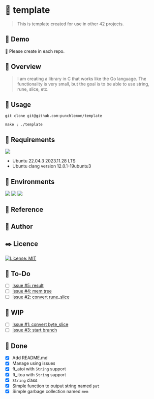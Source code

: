 # :ocean: template
> This is template created for use in other 42 projects.

## :full_moon_with_face: Demo
:construction: Please create in each repo.

## :eyes: Overview
> I am creating a library in C that works like the Go language.
> The functionality is very small, but the goal is to be able to use string, rune, slice, etc.

## :gun: Usage
```
git clone git@github.com:punchlemon/template
```
```
make ; ./template
```

## :pushpin: Requirements
<p>
	<img src="https://img.shields.io/badge/Ubuntu-E95420?style=for-the-badge&logo=ubuntu&logoColor=white" />
</p>

- Ubuntu 22.04.3 2023.11.28 LTS
- Ubuntu clang version 12.0.1-19ubuntu3

## :circus_tent: Environments
<p>
	<img src="https://img.shields.io/badge/VSCode-0078D4?style=for-the-badge&logo=visual%20studio%20code&logoColor=white" />
	<img src="https://img.shields.io/badge/VIM-%2311AB00.svg?&style=for-the-badge&logo=vim&logoColor=white" />
	<img src="https://img.shields.io/badge/C-00599C?style=for-the-badge&logo=c&logoColor=white" />
</p>

## :memo: Reference

## :moyai: Author

## :black_nib: Licence
[![License: MIT](https://img.shields.io/badge/License-MIT-yellow.svg)](https://opensource.org/licenses/MIT)

## :memo: To-Do

- [ ] [Issue #5: result](https://github.com/punchlemon/template/issues/5) 
- [ ] [Issue #4: mem tree](https://github.com/punchlemon/template/issues/4) 
- [ ] [Issue #2: convert rune_slice](https://github.com/punchlemon/template/issues/2) 

## :rocket: WIP
- [ ] [Issue #1: convert byte_slice](https://github.com/punchlemon/template/issues/1) 
- [ ] [Issue #3: start branch](https://github.com/punchlemon/template/issues/3) 

## :star2: Done
- [x] Add README.md
- [x] Manage using issues
- [x] ft_atoi with `String` support
- [x] ft_itoa with `String` support
- [x] `String` class
- [x] Simple function to output string named `put`
- [x] Simple garbage collection named `mem`